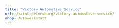 ```yaml
---
title: "Victory Automotive Service"
url: /saint-petersburg/victory-automotive-service/
shop: Autowerkstatt
---
```

